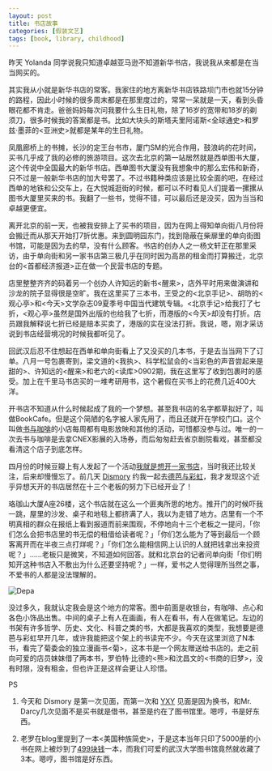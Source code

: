 ```yaml
---
layout: post
title: 书店故事
categories: [假装文艺]
tags: [book, library, childhood]
---
```


昨天 Yolanda 同学说我只知道卓越亚马逊不知道新华书店，我说我从来都是在当当网买的。

其实我从小就是新华书店的常客。我家住的地方离新华书店铁路坝门市也就15分钟的路程，因此小时候的很多周末都是在那里度过的，常常一呆就是一天，看到头昏眼花都不肯走。爸爸妈妈每次问我要什么生日礼物，除了16岁的宽带和18岁的剃须刀，很多时候我的答案都是书。比如大块头的斯塔夫里阿诺斯<全球通史>和罗兹·墨菲的<亚洲史>就都是某年的生日礼物。

凤凰廊桥上的书摊，长沙的定王台书市，厦门SM的光合作用，鼓浪屿的花时间，买书几乎成了我的必修的旅游项目。这次去北京的第一站居然就是西单图书大厦，这个传说中全国最大的新华书店。西单图书大厦没有我想象中的那么宏伟和新奇，只不过是一般新华书店的加大号罢了。不过书籍种类应该是比较全面的吧，在经过西单的地铁和公交车上，在大悦城逛街的时候，都可以不时看见人们提着一摞摞从图书大厦里买来的书。我翻了一些书，觉得不错，可以最后还是没买，因为当当和卓越更便宜。

离开北京的前一天，也被我安排上了买书的项目，因为在网上得知单向街八月份将会搬迁而从那天开始打7折优惠。来到圆明园东门，找到隐蔽在柴扉里的单向街图书馆，可能是因为去的早，没有什么顾客。书店的创办人之一杨文轩正在那里采访，由于单向街和另一家书店第三极几乎在同时因为高昂的租金而打算搬迁，北京台的<首都经济报道>正在做一个民营书店的专题。

店里整整齐齐的码着另一个创办人许知远的新书<醒来>，店外平时用来做演讲和沙龙的院子显得很是空旷。我在这里买了三本书，王受之的<北京手记>、胡昉的<观心亭>和<今天>文学杂志09夏季号中国当代建筑专辑。<北京手记>给我打了七折，<观心亭>虽然是国外出版的也给我了七折，而港版的<今天>却没有打折。店员跟我解释说七折已经是赔本买卖了，港版的实在没法打折。我说，嗯，刚才采访说到书店经营境况的时候我都听见了。

回武汉后忍不住想起在西单和单向街看上了又没买的几本书，于是去当当网下了订单。八月一号包裹寄到，梁文道的<我执>、科学松鼠会的<当彩色的声音尝起来是甜的>、许知远的<醒来>和老六的<读库>0902期，我在这里写了收到包裹时的感受。加上在千里马书店买的一堆考研用书，这个暑假在买书上的花费几近400大洋。

开书店不知道从什么时候起成了我的一个梦想。甚至我书店的名字都草拟好了，叫做BookCafe。但是这个简陋的名字被人家先用了，而且还就开在学校门口。这个叫做[书与咖啡](http://www.douban.com/host/bookbafe/)的小店每周都有电影放映和其他的活动，可惜都没参与过。唯一的一次去书与咖啡是去拿CNEX影展的入场券，而后匆匆赶去省京剧院看戏，甚至都没看清这个店子到底怎样。

四月份的时候豆瓣上有人发起了一个活动[我就是想开一家书店](http://www.douban.com/event/10457552/)，当时我还比较关注，后来却慢慢忘了。前几天 [Dismory](http://dismory.com/) 约我一起去[德芭与彩虹](http://www.douban.com/group/Book-Shop/)，我才发现这个近乎异想天开的书店居然在十三个老板的努力下已经开业了！

珞珈山大厦A座26楼，这个书店就在这么一个匪夷所思的地方。推开门的时候吓我一跳，屋里的沙发、桌子和地毯上都挤满了人，我以为走错了地方。店里有一个不明真相的群众在报纸上看到报道而前来围观，不停地向十三个老板之一提问，「你们怎么会把书店里的书无偿的租借给读者呢？」「你们怎么能为了等到最后一个顾客离开而在半夜三点打烊呢？」「你们怎么能相信网上认识的人就把钱拿出来投资呢？」……老板只是微笑，不知道如何回答。就和北京台的记者问单向街「你们明知开这种书店入不敷出为什么还要坚持呢？」一样，爱书之人觉得理所当然之事，不爱书的人都是没法理解的。

![Depa](http://img3.douban.com/view/photo/photo/public/p281352417.jpg)

没过多久，我就认定我会是这个地方的常客。图中前面是收银台，有咖啡、点心和各色小饰品出售。中间的桌子上有人在画画，有人在看书，有人在做笔记。左边的书架有许多哲学、历史、文化、科普之类的书，大都是我喜欢的类型，我想要是德芭与彩虹早开几年，或许我能把这个架上的书读完不少。今天在这里浏览了N本书，看完了菊委会的独立漫画书<菊>，这本书是一个网友赠送给书店的。走之前向可爱的店员妹妹借了两本书，罗伯特·比德的<熊>和沈昌文的<书商的旧梦>，没有时限，没有租金，但也许正是这样会更让人珍惜。

PS

1. 今天和 Dismory 是第一次见面，而第一次和 [YXY](http://weibo.com/mlouisa) 见面是因为换书，和Mr. Darcy几次见面不是买书就是借书，甚至是约在了图书馆里。嗯哼，书是好东西。

2. 老罗在blog里提到了一本<美国种族简史>，于是这本当年只印了5000册的小书在网上被炒到了[499块钱](http://item.taobao.com/auction/item_detail-0db2-815992b3aa0ed4dc5cc22b943b16de47.jhtml?cm_cat=0&pm1=2)一本，而我们可爱的武汉大学图书馆竟然就收藏了3本。嗯哼，图书馆是好东西。
